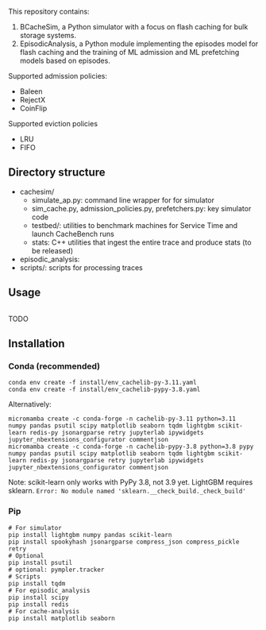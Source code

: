 This repository contains:

1. BCacheSim, a Python simulator with a focus on flash
caching for bulk storage systems.
2. EpisodicAnalysis, a Python module implementing the episodes model
for flash caching and the training of ML admission and ML prefetching models
based on episodes.

Supported admission policies:
- Baleen
- RejectX
- CoinFlip

Supported eviction policies
- LRU
- FIFO

## Directory structure

- cachesim/
    - simulate_ap.py: command line wrapper for for simulator
    - sim_cache.py, admission_policies.py, prefetchers.py: key simulator code
    - testbed/: utilities to benchmark machines for Service Time and launch CacheBench runs
    - stats: C++ utilities that ingest the entire trace and produce stats (to be released)
- episodic_analysis: 
- scripts/: scripts for processing traces

## Usage
```
```
TODO

## Installation

### Conda (recommended)

```
conda env create -f install/env_cachelib-py-3.11.yaml
conda env create -f install/env_cachelib-pypy-3.8.yaml
```

Alternatively:

```
micromamba create -c conda-forge -n cachelib-py-3.11 python=3.11      numpy pandas psutil scipy matplotlib seaborn tqdm lightgbm scikit-learn redis-py jsonargparse retry jupyterlab ipywidgets jupyter_nbextensions_configurator commentjson
micromamba create -c conda-forge -n cachelib-pypy-3.8 python=3.8 pypy numpy pandas psutil scipy matplotlib seaborn tqdm lightgbm scikit-learn redis-py jsonargparse retry jupyterlab ipywidgets jupyter_nbextensions_configurator commentjson
```

Note: scikit-learn only works with PyPy 3.8, not 3.9 yet. LightGBM requires sklearn.
    `Error: No module named 'sklearn.__check_build._check_build'`

### Pip
```
# For simulator
pip install lightgbm numpy pandas scikit-learn
pip install spookyhash jsonargparse compress_json compress_pickle retry
# Optional
pip install psutil
# optional: pympler.tracker
# Scripts
pip install tqdm
# For episodic_analysis
pip install scipy
pip install redis
# For cache-analysis
pip install matplotlib seaborn
```
